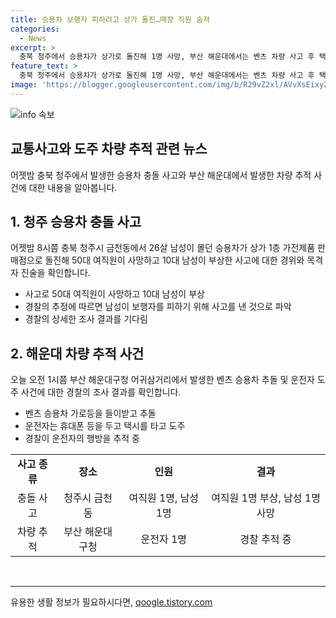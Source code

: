 ```yaml
---
title: 승용차 보행자 피하려고 상가 돌진…매장 직원 숨져
categories:
  - News
excerpt: >
  충북 청주에서 승용차가 상가로 돌진해 1명 사망, 부산 해운대에서는 벤츠 차량 사고 후 택시로 도주. 두 지역에서 연달아 발생한 사고사례가 경찰과 이목을 끌고 있다. 청주 사고는 20대 남성 운전자가 50대 여직원 사망, 10대 다쳐. 사건 경위 조사 중. 해운대 사고는 운전자가 벤츠차로 가로등을 들이받고 휴대폰 등을 두고 택시로 도주한 것으로 밝혀졌으며, 운전자는 추적 중.
feature_text: >
  충북 청주에서 승용차가 상가로 돌진해 1명 사망, 부산 해운대에서는 벤츠 차량 사고 후 택시로 도주. 두 지역에서 연달아 발생한 사고사례가 경찰과 이목을 끌고 있다. 청주 사고는 20대 남성 운전자가 50대 여직원 사망, 10대 다쳐. 사건 경위 조사 중. 해운대 사고는 운전자가 벤츠차로 가로등을 들이받고 휴대폰 등을 두고 택시로 도주한 것으로 밝혀졌으며, 운전자는 추적 중.
image: 'https://blogger.googleusercontent.com/img/b/R29vZ2xl/AVvXsEixyZcFfHzMRdzZMjFBmAUKJYCLCGyLL1o632UiGVXcaFdKo_bkvkuCioo0uUKlGfBVcT3P84aROyZIXSBEx3Aw5nCQ3pTgDom1WDC4m8eifvWiAmWEEVb4x6G_l8C0QH225ldMjyaFvpxGEBGNO37VmDTDMHGhJPq73UglMfDca1-0aw/s1600/blogspot.png'
---
```


<p><img src="https://blogger.googleusercontent.com/img/b/R29vZ2xl/AVvXsEixyZcFfHzMRdzZMjFBmAUKJYCLCGyLL1o632UiGVXcaFdKo_bkvkuCioo0uUKlGfBVcT3P84aROyZIXSBEx3Aw5nCQ3pTgDom1WDC4m8eifvWiAmWEEVb4x6G_l8C0QH225ldMjyaFvpxGEBGNO37VmDTDMHGhJPq73UglMfDca1-0aw/s1600/blogspot.png" alt="info 속보" /></p>

<h2 data-ke-size="size26">교통사고와 도주 차량 추적 관련 뉴스</h2>

<p data-ke-size="size16">어젯밤 충북 청주에서 발생한 승용차 충돌 사고와 부산 해운대에서 발생한 차량 추적 사건에 대한 내용을 알아봅니다.</p>

<h2>1. 청주 승용차 충돌 사고</h2>

<p data-ke-size="size16">어젯밤 8시쯤 충북 청주시 금천동에서 26살 남성이 몰던 승용차가 상가 1층 가전제품 판매점으로 돌진해 50대 여직원이 사망하고 10대 남성이 부상한 사고에 대한 경위와 목격자 진술을 확인합니다.</p>

<ul>
  <li>사고로 50대 여직원이 사망하고 10대 남성이 부상</li>
  <li>경찰의 추정에 따르면 남성이 보행자를 피하기 위해 사고를 낸 것으로 파악</li>
  <li>경찰의 상세한 조사 결과를 기다림</li>
</ul>

<h2>2. 해운대 차량 추적 사건</h2>

<p data-ke-size="size16">오늘 오전 1시쯤 부산 해운대구청 어귀삼거리에서 발생한 벤츠 승용차 추돌 및 운전자 도주 사건에 대한 경찰의 조사 결과를 확인합니다.</p>

<ul>
  <li>벤츠 승용차 가로등을 들이받고 추돌</li>
  <li>운전자는 휴대폰 등을 두고 택시를 타고 도주</li>
  <li>경찰이 운전자의 행방을 추적 중</li>
</ul>

<table>
  <tr>
    <td style="text-align: center; height: 17px;"><b>사고 종류</b></td>
    <td style="text-align: center; height: 17px;"><b>장소</b></td>
    <td style="text-align: center; height: 17px;"><b>인원</b></td>
    <td style="text-align: center; height: 17px;"><b>결과</b></td>
  </tr>
  <tr>
    <td style="text-align: center; height: 17px;">충돌 사고</td>
    <td style="text-align: center; height: 17px;">청주시 금천동</td>
    <td style="text-align: center; height: 17px;">여직원 1명, 남성 1명</td>
    <td style="text-align: center; height: 17px;">여직원 1명 부상, 남성 1명 사망</td>
  </tr>
  <tr>
    <td style="text-align: center; height: 17px;">차량 추적</td>
    <td style="text-align: center; height: 17px;">부산 해운대구청</td>
    <td style="text-align: center; height: 17px;">운전자 1명</td>
    <td style="text-align: center; height: 17px;">경찰 추적 중</td>
  </tr>
</table>

<p data-ke-size="size16">&nbsp;</p>

<hr>
유용한 생활 정보가 필요하시다면, <a href="https://qoogle.tistory.com" rel="dofollow">qoogle.tistory.com</a>


